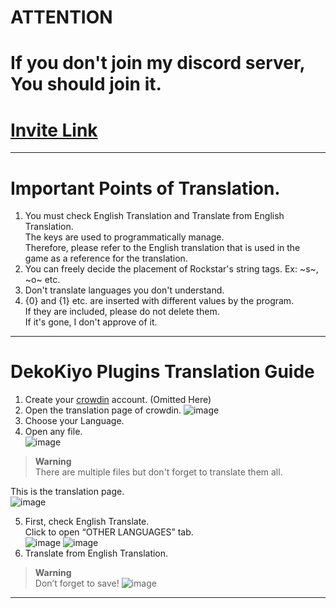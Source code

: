 # ATTENTION
# If you don't join my discord server, You should join it.
# [Invite Link](https://discord.gg/ZxJbeR9Agg)

***

# Important Points of Translation.
1. You must check English Translation and Translate from English Translation.<br>
The keys are used to programmatically manage.<br>
Therefore, please refer to the English translation that is used in the game as a reference for the translation.<br>
2. You can freely decide the placement of Rockstar's string tags.
Ex: ~s~, ~o~ etc.<br>
3. Don't translate languages you don't understand.<br>
4. {0} and {1} etc. are inserted with different values by the program.<br>
If they are included, please do not delete them.<br>
If it's gone, I don't approve of it.

***

# DekoKiyo Plugins Translation Guide
1. Create your [crowdin](https://crowdin.com/) account. (Omitted Here)
2. Open the translation page of crowdin.
![image](https://github.com/DekoKiyo/DekoKiyoPlugins/assets/97837904/44d68062-c725-4ae7-944c-71b5f8c8aca2)
3. Choose your Language.
4. Open any file.<br/>
![image](https://github.com/DekoKiyo/DekoKiyoPlugins/assets/97837904/7f313682-b90f-4716-a7b0-ca385ee05a57)

> **Warning**<br>
> There are multiple files but don't forget to translate them all.<br>

This is the translation page.<br>
![image](https://user-images.githubusercontent.com/97837904/222933604-c4fb54ed-3ae6-4976-9c55-63da3c2ec9ea.png)

5. First, check English Translate.<br>
Click to open “OTHER LANGUAGES” tab.<br>
![image](https://user-images.githubusercontent.com/97837904/222933610-4f73cda4-3ea2-4b23-9255-eb4c8d1b4f83.png)
![image](https://user-images.githubusercontent.com/97837904/222933615-67585349-8b1a-4105-b59a-2a9c8cd1b2bc.png)
6. Translate from English Translation.
> **Warning**<br>
> Don’t forget to save!
![image](https://user-images.githubusercontent.com/97837904/222933632-29f6b764-fbbf-49a1-9110-04ebda799fb7.png)

***
